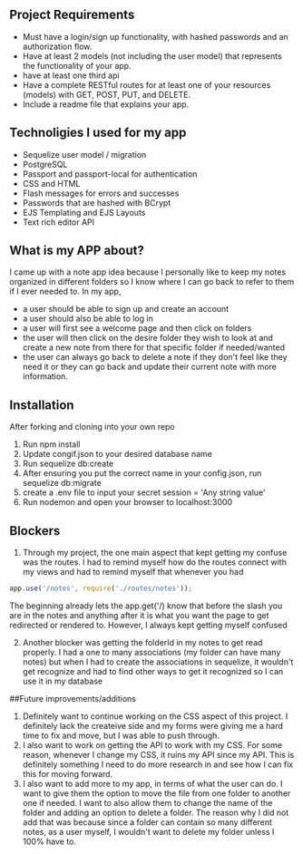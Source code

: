 ## Project Requirements

- Must have a login/sign up functionality, with hashed passwords and an authorization flow. 
- Have at least 2 models (not including the user model) that represents the functionality of your app. 
- have at least one third api 
- Have a complete RESTful routes for at least one of your resources (models) with GET, POST, PUT, and DELETE. 
- Include a readme file that explains your app.

## Technoligies I used for my app

* Sequelize user model / migration
* PostgreSQL
* Passport and passport-local for authentication
* CSS and HTML
* Flash messages for errors and successes
* Passwords that are hashed with BCrypt
* EJS Templating and EJS Layouts
* Text rich editor API

## What is my APP about?

I came up with a note app idea because I personally like to keep my notes organized in different folders so I know where I can go back to refer to them if I ever needed to. In my app, 
- a user should be able to sign up and create an account 
- a user should also be able to log in
- a user will first see a welcome page and then click on folders
- the user will then click on the desire folder they wish to look at and create a new note from there for that specific folder if needed/wanted
- the user can always go back to delete a note if they don't feel like they need it or they can go back and update their current note with more information.


## Installation

After forking and cloning into your own repo

1. Run npm install
2. Update congif.json to your desired database name
3. Run sequelize db:create
4. After ensuring you put the correct name in your config.json, run 
sequelize db:migrate
6. create a .env file to input your secret session = 'Any string value'
7. Run nodemon and open your browser to localhost:3000

## Blockers

1. Through my project, the one main aspect that kept getting my confuse was the routes. I had to remind myself how do the routes connect with my views and had to remind myself that whenever you had 

```javascript 
app.use('/notes', require('./routes/notes'));
```
The beginning already lets the app.get('/) know that before the slash you are in the notes and anything after it is what you want the page to get redirected or rendered to. However, I always kept getting myself confused

2. Another blocker was getting the folderId in my notes to get read properly. I had a one to many associations (my folder can have many notes) but when I had to create the associations in sequelize, it wouldn't get recognize and had to find other ways to get it recognized so I can use it in my database

##Future improvements/additions

1. Definitely want to continue working on the CSS aspect of this project. I definitely lack the createive side and my forms were giving me a hard time to fix and move, but I was able to push through. 
2. I also want to work on getting the API to work with my CSS. For some reason, whenever I change my CSS, it ruins my API since my API. This is definitely something I need to do more research in and see how I can fix this for moving forward.
3. I also want to add more to my app, in terms of what the user can do. I want to give them the option to move the file from one folder to another one if needed. I want to also allow them to change the name of the folder and adding an option to delete a folder. The reason why I did not add that was because since a folder can contain so many different notes, as a user myself, I wouldn't want to delete my folder unless I 100% have to. 